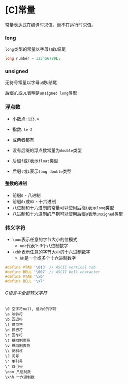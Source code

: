 # [C]常量

常量表达式在编译时求值，而不在运行时求值。

### long

`long`类型的常量以字母`l`或`L`结尾

```c
long number = 123456789L;
```

### unsigned

无符号常量以字母`u`或`U`结尾

后缀`ul`或`UL`表明是`unsigned long`类型

### 浮点数

- 小数点: `123.4`

- 指数: `le-2`

- 或两者都有

- 没有后缀的浮点数常量为`double`类型
- 后缀`f`或`F`表示`float`类型
- 后缀`l`或`L`表示`long double`类型

#### 整数的进制

- 前缀`0` - 八进制
- 前缀`0x`或`0X` - 十六进制
- 八进制和十六进制的常量可以使用后缀`L`表示`long`类型
- 八进制和十六进制的产钢可以使用后缀`U`表示`unsigned`类型

### 转义字符

- `\ooo`表示任意的字节大小的位模式
  - `ooo`代表1~3个八进制数字
- `\xhh`表示任意的字节大小的十六进制数字
  - `hh`是一个或多个十六进制数字

```c
#define VTAB '\013' // ASCII vertical tab
#define BELL '\007' // ASCII bell character
#define VTAB '\xb'
#define BELL '\x7'
```

###### C语言中全部转义字符

```
\0 空字符null, 值为0的字符
\a 响铃符
\b 回退符
\f 换页符 
\n 换行符 
\r 回车符 
\t 横向制表符 
\v 纵向制表符
\\ 反斜杠
\? 问号
\' 单引号
\" 双引号
\ooo 八进制数
\xhh 十六进制数
```


